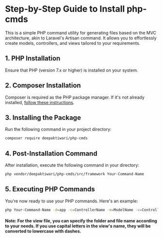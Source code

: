 # Step-by-Step Guide to Install php-cmds

This is a simple PHP command utility for generating files based on the MVC architecture, akin to Laravel's Artisan command. It allows you to effortlessly create models, controllers, and views tailored to your requirements.

## 1. PHP Installation
Ensure that PHP (version 7.x or higher) is installed on your system.

## 2. Composer Installation
Composer is required as the PHP package manager. If it's not already installed, [follow these instructions](https://getcomposer.org/download/).

## 3. Installing the Package
Run the following command in your project directory:

```bash
composer require deepaktiwari/php-cmds
```

## 4. Post-Installation Command
After installation, execute the following command in your directory:

```bash
php vendor/deepaktiwari/php-cmds/src/framework Your-Command-Name
```

## 5. Executing PHP Commands
You're now ready to use your PHP commands. Here's an example:

```bash
php Your-Command-Name -d=app -c=ControllerName -m=ModelName -v=ControllerName/ActionName
```

#### Note: For the view file, you can specify the folder and file name according to your needs. If you use capital letters in the view's name, they will be converted to lowercase with dashes.
